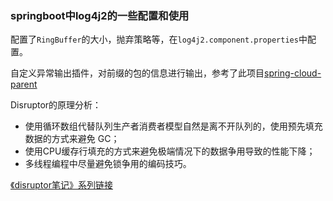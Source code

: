 ### springboot中log4j2的一些配置和使用

配置了`RingBuffer`的大小，抛弃策略等，在`log4j2.component.properties`中配置。

自定义异常输出插件，对前缀的包的信息进行输出，参考了此项目[spring-cloud-parent](https://github.com/JoJoTec/spring-cloud-parent)

Disruptor的原理分析：

- 使用循环数组代替队列生产者消费者模型自然是离不开队列的，使用预先填充数据的方式来避免 GC；
- 使用CPU缓存行填充的方式来避免极端情况下的数据争用导致的性能下降；
- 多线程编程中尽量避免锁争用的编码技巧。

[《disruptor笔记》系列链接](https://blog.csdn.net/boling_cavalry/article/details/117636483)

